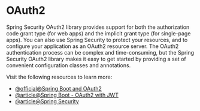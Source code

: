 # OAuth2

Spring Security OAuth2 library provides support for both the authorization code grant type (for web apps) and the implicit grant type (for single-page apps). You can also use Spring Security to protect your resources, and to configure your application as an OAuth2 resource server. The OAuth2 authentication process can be complex and time-consuming, but the Spring Security OAuth2 library makes it easy to get started by providing a set of convenient configuration classes and annotations.

Visit the following resources to learn more:

- [@official@Spring Boot and OAuth2](https://spring.io/guides/tutorials/spring-boot-oauth2/)
- [@article@Spring Boot - OAuth2 with JWT](https://www.tutorialspoint.com/spring_boot/spring_boot_oauth2_with_jwt.htm)
- [@article@Spring Security](https://www.tutorialspoint.com/spring_security/spring_security_with_oauth2.htm)
